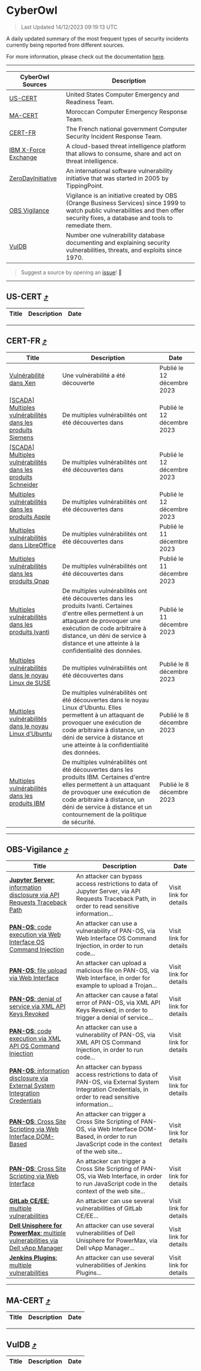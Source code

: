 
 <div id='top'></div>

# CyberOwl

 > Last Updated 14/12/2023 09:19:13 UTC
 
 A daily updated summary of the most frequent types of security incidents currently being reported from different sources.
 
 For more information, please check out the documentation [here](./docs/README.md).
 
 ---
 |CyberOwl Sources|Description|
 |---|---|
 |[US-CERT](#us-cert-arrow_heading_up)|United States Computer Emergency and Readiness Team.|
 |[MA-CERT](#ma-cert-arrow_heading_up)|Moroccan Computer Emergency Response Team.|
 |[CERT-FR](#cert-fr-arrow_heading_up)|The French national government Computer Security Incident Response Team.|
 |[IBM X-Force Exchange](#ibmcloud-arrow_heading_up)|A cloud-based threat intelligence platform that allows to consume, share and act on threat intelligence.|
 |[ZeroDayInitiative](#zerodayinitiative-arrow_heading_up)|An international software vulnerability initiative that was started in 2005 by TippingPoint.|
 |[OBS Vigilance](#obs-vigilance-arrow_heading_up)|Vigilance is an initiative created by OBS (Orange Business Services) since 1999 to watch public vulnerabilities and then offer security fixes, a database and tools to remediate them.|
 |[VulDB](#vuldb-arrow_heading_up)|Number one vulnerability database documenting and explaining security vulnerabilities, threats, and exploits since 1970.|
 
 > Suggest a source by opening an [issue](https://github.com/karimhabush/cyberowl/issues)! :raised_hands:
 ---

## US-CERT [:arrow_heading_up:](#cyberowl)

 |Title|Description|Date|
 |---|---|---|
 
 ---

## CERT-FR [:arrow_heading_up:](#cyberowl)

 |Title|Description|Date|
 |---|---|---|
 |[Vulnérabilité dans Xen](https://www.cert.ssi.gouv.fr/avis/CERTFR-2023-AVI-1016/)|Une vulnérabilité a été découverte|Publié le 12 décembre 2023|
 |[[SCADA] Multiples vulnérabilités dans les produits Siemens](https://www.cert.ssi.gouv.fr/avis/CERTFR-2023-AVI-1015/)|De multiples vulnérabilités ont été découvertes dans |Publié le 12 décembre 2023|
 |[[SCADA] Multiples vulnérabilités dans les produits Schneider](https://www.cert.ssi.gouv.fr/avis/CERTFR-2023-AVI-1014/)|De multiples vulnérabilités ont été découvertes dans |Publié le 12 décembre 2023|
 |[Multiples vulnérabilités dans les produits Apple](https://www.cert.ssi.gouv.fr/avis/CERTFR-2023-AVI-1013/)|De multiples vulnérabilités ont été découvertes dans |Publié le 12 décembre 2023|
 |[Multiples vulnérabilités dans LibreOffice](https://www.cert.ssi.gouv.fr/avis/CERTFR-2023-AVI-1012/)|De multiples vulnérabilités ont été découvertes dans |Publié le 11 décembre 2023|
 |[Multiples vulnérabilités dans les produits Qnap](https://www.cert.ssi.gouv.fr/avis/CERTFR-2023-AVI-1011/)|De multiples vulnérabilités ont été découvertes dans |Publié le 11 décembre 2023|
 |[Multiples vulnérabilités dans les produits Ivanti](https://www.cert.ssi.gouv.fr/avis/CERTFR-2023-AVI-1010/)|De multiples vulnérabilités ont été découvertes dans les produits Ivanti. Certaines d'entre elles permettent à un attaquant de provoquer une exécution de code arbitraire à distance, un déni de service à distance et une atteinte à la confidentialité des données.|Publié le 11 décembre 2023|
 |[Multiples vulnérabilités dans le noyau Linux de SUSE](https://www.cert.ssi.gouv.fr/avis/CERTFR-2023-AVI-1009/)|De multiples vulnérabilités ont été découvertes dans |Publié le 8 décembre 2023|
 |[Multiples vulnérabilités dans le noyau Linux d’Ubuntu](https://www.cert.ssi.gouv.fr/avis/CERTFR-2023-AVI-1008/)|De multiples vulnérabilités ont été découvertes dans le noyau Linux d'Ubuntu. Elles permettent à un attaquant de provoquer une exécution de code arbitraire à distance, un déni de service à distance et une atteinte à la confidentialité des données.|Publié le 8 décembre 2023|
 |[Multiples vulnérabilités dans les produits IBM](https://www.cert.ssi.gouv.fr/avis/CERTFR-2023-AVI-1007/)|De multiples vulnérabilités ont été découvertes dans les produits IBM. Certaines d'entre elles permettent à un attaquant de provoquer une exécution de code arbitraire à distance, un déni de service à distance et un contournement de la politique de sécurité.|Publié le 8 décembre 2023|
 
 ---

## OBS-Vigilance [:arrow_heading_up:](#cyberowl)

 |Title|Description|Date|
 |---|---|---|
 |[<a href="https://vigilance.fr/vulnerability/Jupyter-Server-information-disclosure-via-API-Requests-Traceback-Path-43098" class="noirorange"><b>Jupyter Server</b>: information disclosure via API Requests Traceback Path</a>](https://vigilance.fr/vulnerability/Jupyter-Server-information-disclosure-via-API-Requests-Traceback-Path-43098)|An attacker can bypass access restrictions to data of Jupyter Server, via API Requests Traceback Path, in order to read sensitive information...|Visit link for details|
 |[<a href="https://vigilance.fr/vulnerability/PAN-OS-code-execution-via-Web-Interface-OS-Command-Injection-43097" class="noirorange"><b>PAN-OS</b>: code execution via Web Interface OS Command Injection</a>](https://vigilance.fr/vulnerability/PAN-OS-code-execution-via-Web-Interface-OS-Command-Injection-43097)|An attacker can use a vulnerability of PAN-OS, via Web Interface OS Command Injection, in order to run code...|Visit link for details|
 |[<a href="https://vigilance.fr/vulnerability/PAN-OS-file-upload-via-Web-Interface-43096" class="noirorange"><b>PAN-OS</b>: file upload via Web Interface</a>](https://vigilance.fr/vulnerability/PAN-OS-file-upload-via-Web-Interface-43096)|An attacker can upload a malicious file on PAN-OS, via Web Interface, in order for example to upload a Trojan...|Visit link for details|
 |[<a href="https://vigilance.fr/vulnerability/PAN-OS-denial-of-service-via-XML-API-Keys-Revoked-43095" class="noirorange"><b>PAN-OS</b>: denial of service via XML API Keys Revoked</a>](https://vigilance.fr/vulnerability/PAN-OS-denial-of-service-via-XML-API-Keys-Revoked-43095)|An attacker can cause a fatal error of PAN-OS, via XML API Keys Revoked, in order to trigger a denial of service...|Visit link for details|
 |[<a href="https://vigilance.fr/vulnerability/PAN-OS-code-execution-via-XML-API-OS-Command-Injection-43094" class="noirorange"><b>PAN-OS</b>: code execution via XML API OS Command Injection</a>](https://vigilance.fr/vulnerability/PAN-OS-code-execution-via-XML-API-OS-Command-Injection-43094)|An attacker can use a vulnerability of PAN-OS, via XML API OS Command Injection, in order to run code...|Visit link for details|
 |[<a href="https://vigilance.fr/vulnerability/PAN-OS-information-disclosure-via-External-System-Integration-Credentials-43093" class="noirorange"><b>PAN-OS</b>: information disclosure via External System Integration Credentials</a>](https://vigilance.fr/vulnerability/PAN-OS-information-disclosure-via-External-System-Integration-Credentials-43093)|An attacker can bypass access restrictions to data of PAN-OS, via External System Integration Credentials, in order to read sensitive information...|Visit link for details|
 |[<a href="https://vigilance.fr/vulnerability/PAN-OS-Cross-Site-Scripting-via-Web-Interface-DOM-Based-43092" class="noirorange"><b>PAN-OS</b>: Cross Site Scripting via Web Interface DOM-Based</a>](https://vigilance.fr/vulnerability/PAN-OS-Cross-Site-Scripting-via-Web-Interface-DOM-Based-43092)|An attacker can trigger a Cross Site Scripting of PAN-OS, via Web Interface DOM-Based, in order to run JavaScript code in the context of the web site...|Visit link for details|
 |[<a href="https://vigilance.fr/vulnerability/PAN-OS-Cross-Site-Scripting-via-Web-Interface-43091" class="noirorange"><b>PAN-OS</b>: Cross Site Scripting via Web Interface</a>](https://vigilance.fr/vulnerability/PAN-OS-Cross-Site-Scripting-via-Web-Interface-43091)|An attacker can trigger a Cross Site Scripting of PAN-OS, via Web Interface, in order to run JavaScript code in the context of the web site...|Visit link for details|
 |[<a href="https://vigilance.fr/vulnerability/GitLab-CE-EE-multiple-vulnerabilities-43090" class="noirorange"><b>GitLab CE/EE</b>: multiple vulnerabilities</a>](https://vigilance.fr/vulnerability/GitLab-CE-EE-multiple-vulnerabilities-43090)|An attacker can use several vulnerabilities of GitLab CE/EE...|Visit link for details|
 |[<a href="https://vigilance.fr/vulnerability/Dell-Unisphere-for-PowerMax-multiple-vulnerabilities-via-Dell-vApp-Manager-43089" class="noirorange"><b>Dell Unisphere for PowerMax</b>: multiple vulnerabilities via Dell vApp Manager</a>](https://vigilance.fr/vulnerability/Dell-Unisphere-for-PowerMax-multiple-vulnerabilities-via-Dell-vApp-Manager-43089)|An attacker can use several vulnerabilities of Dell Unisphere for PowerMax, via Dell vApp Manager...|Visit link for details|
 |[<a href="https://vigilance.fr/vulnerability/Jenkins-Plugins-multiple-vulnerabilities-43088" class="noirorange"><b>Jenkins Plugins</b>: multiple vulnerabilities</a>](https://vigilance.fr/vulnerability/Jenkins-Plugins-multiple-vulnerabilities-43088)|An attacker can use several vulnerabilities of Jenkins Plugins...|Visit link for details|
 
 ---

## MA-CERT [:arrow_heading_up:](#cyberowl)

 |Title|Description|Date|
 |---|---|---|
 
 ---

## VulDB [:arrow_heading_up:](#cyberowl)

 |Title|Description|Date|
 |---|---|---|
 